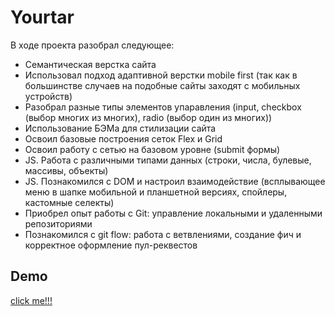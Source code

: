 # Yourtar
В ходе проекта разобрал следующее:
* Семантическая верстка сайта
* Использовал подход адаптивной верстки mobile first (так как в большинстве случаев на подобные сайты заходят с мобильных устройств)
* Разобрал разные типы элементов упаравления (input, checkbox (выбор многих из многих), radio (выбор один из многих))
* Использование БЭМа для стилизации сайта
* Освоил базовые построения сеток Flex и Grid 
* Освоил работу с сетью на базовом уровне (submit формы)
* JS. Работа с различными типами данных (строки, числа, булевые, массивы, объекты)
* JS. Познакомился с DOM и настроил взаимодействие (всплывающее меню в шапке мобильной и планшетной версиях, спойлеры, кастомные селекты)
* Приобрел опыт работы с Git: управление локальными и удаленными репозиториями
* Познакомился с git flow: работа с ветвлениями, создание фич и корректное оформление пул-реквестов

## Demo
[click me!!!](https://artembor.github.io/Yourtar/ "Сайт YourTar")
